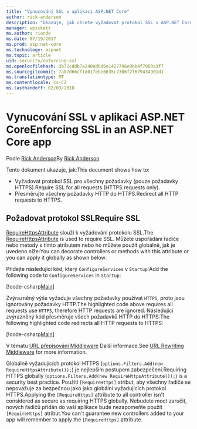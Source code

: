 ```yaml
---
title: "Vynucování SSL v aplikaci ASP.NET Core"
author: rick-anderson
description: "Ukazuje, jak chcete vyžadovat protokol SSL v ASP.NET Core webové aplikace"
manager: wpickett
ms.author: riande
ms.date: 07/19/2017
ms.prod: asp.net-core
ms.technology: aspnet
ms.topic: article
uid: security/enforcing-ssl
ms.openlocfilehash: 3b72cddb7a240ad6d6e1427796e9bb4f7003a3f7
ms.sourcegitcommit: 7a87d66cf1d01febe6635c7306f2f679434901d1
ms.translationtype: MT
ms.contentlocale: cs-CZ
ms.lasthandoff: 02/03/2018
---
```

# <a name="enforcing-ssl-in-an-aspnet-core-app"></a><span data-ttu-id="065c3-103">Vynucování SSL v aplikaci ASP.NET Core</span><span class="sxs-lookup"><span data-stu-id="065c3-103">Enforcing SSL in an ASP.NET Core app</span></span>

<span data-ttu-id="065c3-104">Podle [Rick Anderson](https://twitter.com/RickAndMSFT)</span><span class="sxs-lookup"><span data-stu-id="065c3-104">By [Rick Anderson](https://twitter.com/RickAndMSFT)</span></span>

<span data-ttu-id="065c3-105">Tento dokument ukazuje, jak:</span><span class="sxs-lookup"><span data-stu-id="065c3-105">This document shows how to:</span></span>

- <span data-ttu-id="065c3-106">Vyžadovat protokol SSL pro všechny požadavky (pouze požadavky HTTPS).</span><span class="sxs-lookup"><span data-stu-id="065c3-106">Require SSL for all requests (HTTPS requests only).</span></span>
- <span data-ttu-id="065c3-107">Přesměrujte všechny požadavky HTTP do HTTPS.</span><span class="sxs-lookup"><span data-stu-id="065c3-107">Redirect all HTTP requests to HTTPS.</span></span>

## <a name="require-ssl"></a><span data-ttu-id="065c3-108">Požadovat protokol SSL</span><span class="sxs-lookup"><span data-stu-id="065c3-108">Require SSL</span></span>

<span data-ttu-id="065c3-109">[RequireHttpsAttribute](https://docs.microsoft.com/aspnet/core/api/microsoft.aspnetcore.mvc.requirehttpsattribute) slouží k vyžadování protokolu SSL.</span><span class="sxs-lookup"><span data-stu-id="065c3-109">The [RequireHttpsAttribute](https://docs.microsoft.com/aspnet/core/api/microsoft.aspnetcore.mvc.requirehttpsattribute) is used to require SSL.</span></span> <span data-ttu-id="065c3-110">Můžete uspořádání řadiče nebo metody s tímto atributem nebo ho můžete použít globálně, jak je uvedeno níže:</span><span class="sxs-lookup"><span data-stu-id="065c3-110">You can decorate controllers or methods with this attribute or you can apply it globally as shown below:</span></span>

<span data-ttu-id="065c3-111">Přidejte následující kód, který `ConfigureServices` v `Startup`:</span><span class="sxs-lookup"><span data-stu-id="065c3-111">Add the following code to `ConfigureServices` in `Startup`:</span></span>

[!code-csharp[Main](authentication/accconfirm/sample/WebApp1/Startup.cs?name=snippet2&highlight=4-999)]

<span data-ttu-id="065c3-112">Zvýrazněný výše vyžaduje všechny požadavky používat `HTTPS`, proto jsou ignorovány požadavky HTTP.</span><span class="sxs-lookup"><span data-stu-id="065c3-112">The highlighted code above requires all requests use `HTTPS`, therefore HTTP requests are ignored.</span></span> <span data-ttu-id="065c3-113">Následující zvýrazněný kód přesměruje všech požadavků HTTP do HTTPS:</span><span class="sxs-lookup"><span data-stu-id="065c3-113">The following highlighted code redirects all HTTP requests to HTTPS:</span></span>

[!code-csharp[Main](authentication/accconfirm/sample/WebApp1/Startup.cs?name=snippet_AddRedirectToHttps&highlight=7-999)]

<span data-ttu-id="065c3-114">V tématu [URL přepisování Middleware](xref:fundamentals/url-rewriting) Další informace.</span><span class="sxs-lookup"><span data-stu-id="065c3-114">See [URL Rewriting Middleware](xref:fundamentals/url-rewriting) for more information.</span></span>

<span data-ttu-id="065c3-115">Globálně vyžadujících protokol HTTPS (`options.Filters.Add(new RequireHttpsAttribute());`) je nejlepším postupem zabezpečení.</span><span class="sxs-lookup"><span data-stu-id="065c3-115">Requiring HTTPS globally (`options.Filters.Add(new RequireHttpsAttribute());`) is a security best practice.</span></span> <span data-ttu-id="065c3-116">Použití `[RequireHttps]` atribut, aby všechny řadiče se nepovažuje za bezpečnou jako jako globální vyžadujících protokol HTTPS.</span><span class="sxs-lookup"><span data-stu-id="065c3-116">Applying the `[RequireHttps]` attribute to all controller isn't considered as secure as requiring HTTPS globally.</span></span> <span data-ttu-id="065c3-117">Nebudete moct zaručit, nových řadičů přidán do vaší aplikace bude nezapomeňte použít `[RequireHttps]` atribut.</span><span class="sxs-lookup"><span data-stu-id="065c3-117">You can't guarantee new controllers added to your app will remember to apply the `[RequireHttps]` attribute.</span></span>
